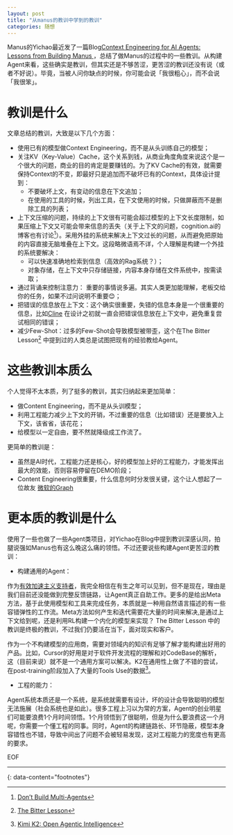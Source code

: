 ```yaml
---
layout: post
title: "从manus的教训中学到的教训"
categories: 随想
---
```


Manus的Yichao最近发了一篇Blog[Context Engineering for AI Agents: Lessons from Building Manus
](https://manus.im/blog/Context-Engineering-for-AI-Agents-Lessons-from-Building-Manus)，总结了做Manus的过程中的一些教训。从构建Agent来看，这些确实是教训，但其实还是不够苦涩，更苦涩的教训还没有说（或者不好说）。毕竟，当被人问你缺点的时候，你可能会说「我很粗心」，而不会说「我很笨」。

# 教训是什么
文章总结的教训，大致是以下几个方面：
- 使用已有的模型做Context Engineering，而不是从头训练自己的模型；
- 关注KV（Key-Value）Cache，这个关系到钱，从商业角度角度来说这个是一个很大的问题，商业的目的肯定是要赚钱的。为了KV Cache的有效，就需要保持Context的不变，即最好只是追加而不破坏已有的Context，具体设计提到：
    - 不要破坏上文，有变动的信息在下文追加；
    - 在使用的工具的时候，列出工具，在下文使用的时候，只做屏蔽而不是删除工具的列表；
- 上下文压缩的问题，持续的上下文很有可能会超过模型的上下文长度限制，如果压缩上下文又可能会带来信息的丢失（关于上下文的问题，cognition.ai的博客也有讨论[^1]）。采用外挂的系统来解决上下文过长的问题，从而避免把原始的内容直接无脑堆叠在上下文。这段略微语焉不详，个人理解是构建一个外挂的系统要解决：
    - 可以快速准确地检索到信息（高效的Rag系统？）；
    - 对象存储，在上下文中只存储链接，内容本身存储在文件系统中，按需读取；
- 通过背诵来控制注意力： 重要的事情说多遍。其实人类更加能理解，老板交给你的任务，如果不过问说明不重要<span class='emoji'>😊</span>；
- 把错误的信息放在上下文：这个确实很重要，失错的信息本身是一个很重要的信息，比如[Cline](https://cline.bot/) 在设计之初就一直会把错误信息放在上下文中，避免重复尝试相同的错误；
- 减少Few-Shot：过多的Few-Shot会导致模型被带歪，这个在The Bitter Lesson[^2] 中提到过的人类总是试图把现有的经验教给Agent。


# 这些教训本质么
个人觉得不太本质，列了挺多的教训，其实归纳起来更加简单：
- 做Content Engineering，而不是从头训模型；
- 利用工程能力减少上下文的开销，不过重要的信息（比如错误）还是要放入上下文，该省省，该花花；
- 给模型以一定自由，要不然就降级成工作流了。

更简单的教训是：
- 虽然是AI时代，工程能力还是核心，好的模型加上好的工程能力，才能发挥出最大的效能，否则容易停留在DEMO阶段；
- Content Engineering很重要，什么信息何时分发很关键，这个让人想起了一位故友 [微软的Graph](https://learn.microsoft.com/zh-cn/graph/overview)

# 更本质的教训是什么
使用了一些也做了一些Agent类项目，对Yichao在Blog中提到教训深感认同，拍腿说强如Manus也有这么晚这么痛的领悟。不过还要说些构建Agent更苦涩的教训：
- 构建通用的Agent：

作为[有效加速主义支持者](https://zh.wikipedia.org/zh-hans/%E6%9C%89%E6%95%88%E5%8A%A0%E9%80%9F%E4%B8%BB%E7%BE%A9)，我完全相信在有生之年可以见到，但不是现在，理由是我们目前还没能做到完整反馈链路，让Agent真正自助工作。更多的是给出Meta方法，基于此使用模型和工具来完成任务，本质就是一种用自然语言描述的有一些容错弹性的工作流。Meta方法如何产生和迭代需要花大量的时间来解决,是通过上下文给到呢，还是利用RL构建一个内化的模型来实现？ The Bitter Lesson 中的教训是终极的教训，不过我们仍要活在当下，面对现实和客户。

作为一个不构建模型的应用商，需要对领域内的知识有足够了解才能构建出好用的产品。比如，Cursor的好用是对于软件开发流程的理解和对CodeBase的解析，这（目前来说）就不是一个通用方案可以解决。K2在通用性上做了不错的尝试，在post-training阶段加入了大量的Tools Use的数据[^3]。
- 工程的能力：

Agent系统本质还是一个系统，是系统就需要有设计，坏的设计会导致聪明的模型无法施展（社会系统也是如此）。很多工程上习以为常的方案，Agent的创业明星们可能要浪费1个月时间领悟。1个月领悟到了很聪明，但是为什么要浪费这一个月呢，你需要一个懂工程的同事。同时，Agent的构建链路长、环节隐蔽，模型本身容错性也不错，导致中间出了问题不会被轻易发现，这对工程能力的宽度也有更高的要求。


EOF

---
{: data-content="footnotes"}

[^1]: [Don’t Build Multi-Agents](https://cognition.ai/blog/dont-build-multi-agents)
[^2]: [The Bitter Lesson](http://www.incompleteideas.net/IncIdeas/BitterLesson.html)
[^3]: [Kimi K2: Open Agentic Intelligence](https://moonshotai.github.io/Kimi-K2/)
